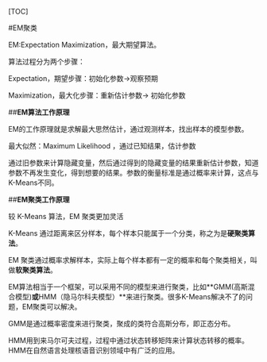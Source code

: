 [TOC]

#EM聚类

EM:Expectation Maximization，最大期望算法。

算法过程分为两个步骤：

Expectation，期望步骤：初始化参数$\to$观察预期

Maximization，最大化步骤：重新估计参数$\to$ 初始化参数

##**EM算法工作原理**

EM的工作原理就是求解最大思然估计，通过观测样本，找出样本的模型参数。

最大似然：Maximum Likelihood ，通过已知结果，估计参数

通过旧参数来计算隐藏变量，然后通过得到的隐藏变量的结果重新估计参数，知道参数不再发生变化，得到想要的结果。参数的衡量标准是通过概率来计算，这点与K-Means不同。

##**EM聚类工作原理**

较 K-Means 算法，EM 聚类更加灵活

 K-Means 通过距离来区分样本，每个样本只能属于一个分类，称之为是**硬聚类算法**。

 EM 聚类通过概率求解样本，实际上每个样本都有一定的概率和每个聚类相关，叫做**软聚类算法**。

EM算法相当于一个框架，可以采用不同的模型来进行聚类，比如**GMM(高斯混合模型)**或**HMM（隐马尔科夫模型）**来进行聚类。很多K-Means解决不了的问题，EM聚类可以解决。

GMM是通过概率密度来进行聚类，聚成的类符合高斯分布，即正态分布。

HMM用到来马尔可夫过程，过程中通过状态转移矩阵来计算状态转移的概率。HMM在自然语言处理核语音识别领域中有广泛的应用。



